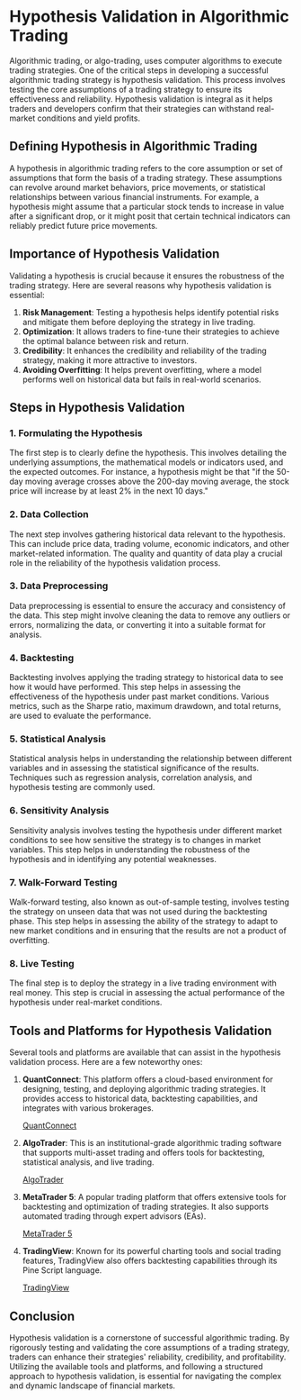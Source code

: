 # Hypothesis Validation in Algorithmic Trading

Algorithmic trading, or algo-trading, uses computer algorithms to execute trading strategies. One of the critical steps in developing a successful algorithmic trading strategy is hypothesis validation. This process involves testing the core assumptions of a trading strategy to ensure its effectiveness and reliability. Hypothesis validation is integral as it helps traders and developers confirm that their strategies can withstand real-market conditions and yield profits.

## Defining Hypothesis in Algorithmic Trading

A hypothesis in algorithmic trading refers to the core assumption or set of assumptions that form the basis of a trading strategy. These assumptions can revolve around market behaviors, price movements, or statistical relationships between various financial instruments. For example, a hypothesis might assume that a particular stock tends to increase in value after a significant drop, or it might posit that certain technical indicators can reliably predict future price movements.

## Importance of Hypothesis Validation

Validating a hypothesis is crucial because it ensures the robustness of the trading strategy. Here are several reasons why hypothesis validation is essential:

1. **Risk Management**: Testing a hypothesis helps identify potential risks and mitigate them before deploying the strategy in live trading.
2. **Optimization**: It allows traders to fine-tune their strategies to achieve the optimal balance between risk and return.
3. **Credibility**: It enhances the credibility and reliability of the trading strategy, making it more attractive to investors.
4. **Avoiding Overfitting**: It helps prevent overfitting, where a model performs well on historical data but fails in real-world scenarios.

## Steps in Hypothesis Validation

### 1. **Formulating the Hypothesis**

The first step is to clearly define the hypothesis. This involves detailing the underlying assumptions, the mathematical models or indicators used, and the expected outcomes. For instance, a hypothesis might be that "if the 50-day moving average crosses above the 200-day moving average, the stock price will increase by at least 2% in the next 10 days."

### 2. **Data Collection**

The next step involves gathering historical data relevant to the hypothesis. This can include price data, trading volume, economic indicators, and other market-related information. The quality and quantity of data play a crucial role in the reliability of the hypothesis validation process.

### 3. **Data Preprocessing**

Data preprocessing is essential to ensure the accuracy and consistency of the data. This step might involve cleaning the data to remove any outliers or errors, normalizing the data, or converting it into a suitable format for analysis.

### 4. **Backtesting**

Backtesting involves applying the trading strategy to historical data to see how it would have performed. This step helps in assessing the effectiveness of the hypothesis under past market conditions. Various metrics, such as the Sharpe ratio, maximum drawdown, and total returns, are used to evaluate the performance.

### 5. **Statistical Analysis**

Statistical analysis helps in understanding the relationship between different variables and in assessing the statistical significance of the results. Techniques such as regression analysis, correlation analysis, and hypothesis testing are commonly used.

### 6. **Sensitivity Analysis**

Sensitivity analysis involves testing the hypothesis under different market conditions to see how sensitive the strategy is to changes in market variables. This step helps in understanding the robustness of the hypothesis and in identifying any potential weaknesses.

### 7. **Walk-Forward Testing**

Walk-forward testing, also known as out-of-sample testing, involves testing the strategy on unseen data that was not used during the backtesting phase. This step helps in assessing the ability of the strategy to adapt to new market conditions and in ensuring that the results are not a product of overfitting.

### 8. **Live Testing**

The final step is to deploy the strategy in a live trading environment with real money. This step is crucial in assessing the actual performance of the hypothesis under real-market conditions.

## Tools and Platforms for Hypothesis Validation

Several tools and platforms are available that can assist in the hypothesis validation process. Here are a few noteworthy ones:

1. **QuantConnect**: This platform offers a cloud-based environment for designing, testing, and deploying algorithmic trading strategies. It provides access to historical data, backtesting capabilities, and integrates with various brokerages.

   [QuantConnect](https://www.quantconnect.com/)

2. **AlgoTrader**: This is an institutional-grade algorithmic trading software that supports multi-asset trading and offers tools for backtesting, statistical analysis, and live trading.

   [AlgoTrader](https://www.algotrader.com/)

3. **MetaTrader 5**: A popular trading platform that offers extensive tools for backtesting and optimization of trading strategies. It also supports automated trading through expert advisors (EAs).

   [MetaTrader 5](https://www.metatrader5.com/)

4. **TradingView**: Known for its powerful charting tools and social trading features, TradingView also offers backtesting capabilities through its Pine Script language.

   [TradingView](https://www.tradingview.com/)

## Conclusion

Hypothesis validation is a cornerstone of successful algorithmic trading. By rigorously testing and validating the core assumptions of a trading strategy, traders can enhance their strategies' reliability, credibility, and profitability. Utilizing the available tools and platforms, and following a structured approach to hypothesis validation, is essential for navigating the complex and dynamic landscape of financial markets.
